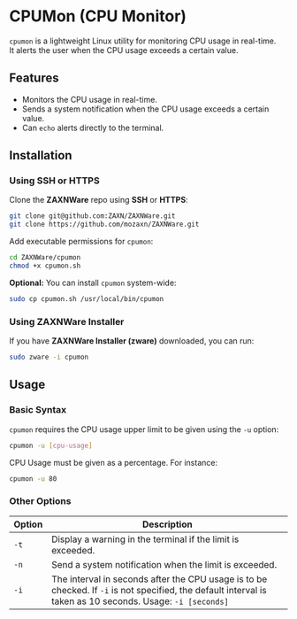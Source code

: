# CPUMon (CPU Monitor)

`cpumon` is a lightweight Linux utility for monitoring CPU usage in real-time.  
It alerts the user when the CPU usage exceeds a certain value.

## Features

- Monitors the CPU usage in real-time.
- Sends a system notification when the CPU usage exceeds a certain value.
- Can `echo` alerts directly to the terminal.

## Installation

### Using SSH or HTTPS

Clone the **ZAXNWare** repo using **SSH** or **HTTPS**:

```bash
git clone git@github.com:ZAXN/ZAXNWare.git
git clone https://github.com/mozaxn/ZAXNWare.git
```

Add executable permissions for `cpumon`:

```bash
cd ZAXNWare/cpumon
chmod +x cpumon.sh
```

**Optional:** You can install `cpumon` system-wide:

```bash
sudo cp cpumon.sh /usr/local/bin/cpumon
```
### Using ZAXNWare Installer

If you have **ZAXNWare Installer (zware)** downloaded, you can run:

```bash
sudo zware -i cpumon
```
## Usage

### Basic Syntax
`cpumon` requires the CPU usage upper limit to be given using the `-u` option:

```bash
cpumon -u [cpu-usage]
```
CPU Usage must be given as a percentage. For instance:

```bash
cpumon -u 80
```

### Other Options

| **Option** | **Description**      |
|------------|----------------------|
| `-t`       | Display a warning in the terminal if the limit is exceeded. |
| `-n`       | Send a system notification when the limit is exceeded. |
| `-i`       | The interval in seconds after the CPU usage is to be checked. If `-i` is not specified, the default interval is taken as 10 seconds. Usage: `-i [seconds]` |